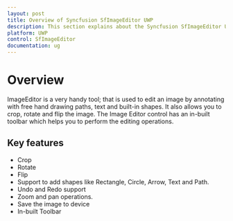 ```yaml
---
layout: post
title: Overview of Syncfusion SfImageEditor UWP
description: This section explains about the Syncfusion SfImageEditor UWP control supports to perform over an image.
platform: UWP
control: SfImageEditor
documentation: ug
---
```

# Overview

ImageEditor is a very handy tool; that is used to edit an image by annotating with free hand drawing paths, text and built-in shapes. It also allows you to crop, rotate and flip the image. The Image Editor control has an in-built toolbar which helps you to perform the editing operations.

## Key features

* Crop
* Rotate
* Flip
* Support to add shapes like Rectangle, Circle, Arrow, Text and Path.
* Undo and Redo support
* Zoom and pan operations.
* Save the image to device
* In-built Toolbar

